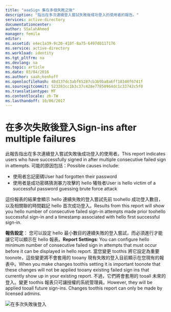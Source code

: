 ```yaml
---
title: "aaaSign 集在多個失敗之後"
description: "指出在多次連續登入嘗試失敗後成功登入的使用者的報告。"
services: active-directory
documentationcenter: 
author: SSalahAhmed
manager: femila
editor: 
ms.assetid: e4ec1a39-9c20-418f-8a75-6497d0117176
ms.service: active-directory
ms.workload: identity
ms.tgt_pltfrm: na
ms.devlang: na
ms.topic: article
ms.date: 03/04/2016
ms.author: saah;kenhoff
ms.openlocfilehash: 48d137dc3abf65287cb3b9ba8a6ff10340f6741f
ms.sourcegitcommit: 523283cc1b3c37c428e77850964dc1c33742c5f0
ms.translationtype: MT
ms.contentlocale: zh-TW
ms.lasthandoff: 10/06/2017
---
```

# <a name="sign-ins-after-multiple-failures"></a><span data-ttu-id="ebec5-103">在多次失敗後登入</span><span class="sxs-lookup"><span data-stu-id="ebec5-103">Sign-ins after multiple failures</span></span>
<span data-ttu-id="ebec5-104">此報告指出在多次連續登入嘗試失敗後成功登入的使用者。</span><span class="sxs-lookup"><span data-stu-id="ebec5-104">This report indicates users who have successfully signed in after multiple consecutive failed sign in attempts.</span></span> <span data-ttu-id="ebec5-105">可能的原因包括：</span><span class="sxs-lookup"><span data-stu-id="ebec5-105">Possible causes include:</span></span>

* <span data-ttu-id="ebec5-106">使用者忘記密碼</span><span class="sxs-lookup"><span data-stu-id="ebec5-106">User had forgotten their password</span></span></li><li><span data-ttu-id="ebec5-107">使用者是成功密碼猜測暴力攻擊的 hello 犧牲者</span><span class="sxs-lookup"><span data-stu-id="ebec5-107">User is hello victim of a successful password guessing brute force attack</span></span>

<span data-ttu-id="ebec5-108">這份報表的結果會顯示 hello 連續失敗的登入嘗試先前 toohello 成功登入數目，以及相關聯的時間戳記 hello 首次成功登入。</span><span class="sxs-lookup"><span data-stu-id="ebec5-108">Results from this report will show you hello number of consecutive failed sign-in attempts made prior toohello successful sign-in and a timestamp associated with hello first successful sign-in.</span></span>

<span data-ttu-id="ebec5-109">**報告設定**： 您可以設定 hello 最小數目的連續失敗的登入嘗試，而必須進行才能讓它可以顯示在 hello 報表。</span><span class="sxs-lookup"><span data-stu-id="ebec5-109">**Report Settings**: You can configure hello minimum number of consecutive failed sign in attempts that must occur before it can be displayed in hello report.</span></span> <span data-ttu-id="ebec5-110">當您變更 toothis 將它設定為重要 toonote，這些變更將不會套用的 tooany 現有失敗的登入目前顯示在您現有的報表中。</span><span class="sxs-lookup"><span data-stu-id="ebec5-110">When you make changes toothis setting it is important toonote that these changes will not be applied tooany existing failed sign ins that currently show up in your existing report.</span></span> <span data-ttu-id="ebec5-111">不過，它們將會套用的 tooall 未來的登入。變更 toothis 報表只可讓授權的系統管理員。</span><span class="sxs-lookup"><span data-stu-id="ebec5-111">However, they will be applied tooall future sign-ins. Changes toothis report can only be made by licensed admins.</span></span>

![在多次失敗後登入](./media/active-directory-reporting-sign-ins-after-multiple-failures/signInsAfterMultipleFailures.PNG)

